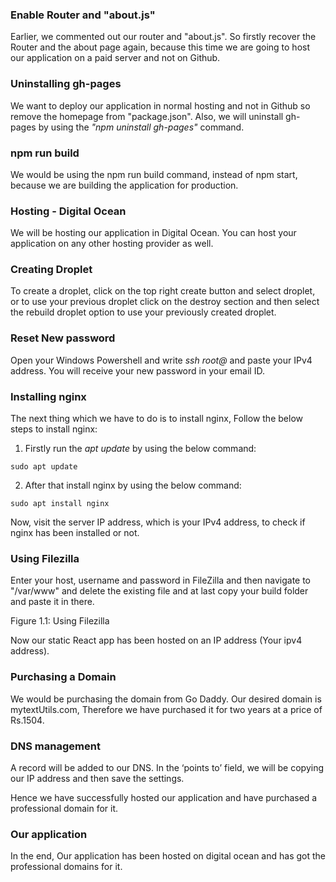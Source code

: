 ### **Enable Router and "about.js"**

Earlier, we commented out our router and "about.js". So firstly recover the Router and the about page again, because this time we are going to host our application on a paid server and not on Github.


### **Uninstalling gh-pages**

We want to deploy our application in normal hosting and not in Github so remove the homepage from "package.json". Also, we will uninstall gh-pages by using the _"npm uninstall gh-pages"_ command.


### **npm run build**

We would be using the npm run build command, instead of npm start, because we are building the application for production.


### **Hosting - Digital Ocean**

We will be hosting our application in Digital Ocean. You can host your application on any other hosting provider as well.


### **Creating Droplet**

To create a droplet, click on the top right create button and select droplet, or to use your previous droplet click on the destroy section and then select the rebuild droplet option to use your previously created droplet.


### **Reset New password**

Open your Windows Powershell and write _ssh root@_ and paste your IPv4 address. You will receive your new password in your email ID.


### **Installing nginx**

The next thing which we have to do is to install nginx, Follow the below steps to install nginx:

1. Firstly run the _apt update_ by using the below command:


```
sudo apt update
```


2. After that install nginx by using the below command:


```
sudo apt install nginx
```


Now, visit the server IP address, which is your IPv4 address, to check if nginx has been installed or not.




### **Using Filezilla**

Enter your host, username and password in FileZilla and then navigate to "/var/www" and delete the existing file and at last copy your build folder and paste it in there.





Figure 1.1: Using Filezilla

Now our static React app has been hosted on an IP address (Your ipv4 address).




### **Purchasing a Domain**

We would be purchasing the domain from Go Daddy. Our desired domain is mytextUtils.com, Therefore we have purchased it for two years at a price of Rs.1504.


### **DNS management**

A record will be added to our DNS. In the ‘points to’ field, we will be copying our IP address and then save the settings.

Hence we have successfully hosted our application and have purchased a professional domain for it.


### **Our application**

In the end, Our application has been hosted on digital ocean and has got the professional domains for it.







